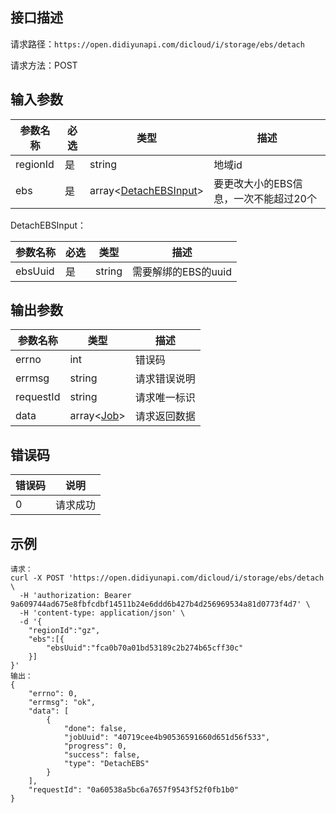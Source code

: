 ## 接口描述
请求路径：`https://open.didiyunapi.com/dicloud/i/storage/ebs/detach`

请求方法：POST

## 输入参数
|参数名称 | 必选 | 类型 | 描述|
|--------|-----|-----|-----|
| regionId | 是 | string | 地域id |
| ebs | 是 | array<[DetachEBSInput](#DetachEBSInput)> | 要更改大小的EBS信息，一次不能超过20个 |

<span id="DetachEBSInput"></span>
DetachEBSInput：

|参数名称 | 必选 | 类型 | 描述|
|--------|-----|-----|-----|
| ebsUuid     | 是 |   string  |   需要解绑的EBS的uuid          |

## 输出参数
|参数名称  | 类型 | 描述|
|--------|-----|-----|
|errno | int  |错误码 |
|errmsg|string|请求错误说明	|
|requestId |string|请求唯一标识 |
|data | array<[Job](/static/docs-content/products/通用响应结构.md#Job)>   | 请求返回数据| 


## 错误码
| 错误码 | 说明    |
|-------|---------|
| 0    | 请求成功  |

## 示例

```
请求：
curl -X POST 'https://open.didiyunapi.com/dicloud/i/storage/ebs/detach \
  -H 'authorization: Bearer 9a609744ad675e8fbfcdbf14511b24e6ddd6b427b4d256969534a81d0773f4d7' \
  -H 'content-type: application/json' \
  -d '{	
	"regionId":"gz",
	"ebs":[{
		"ebsUuid":"fca0b70a01bd53189c2b274b65cff30c"
	}]
}'
输出：
{
	"errno": 0,
	"errmsg": "ok",
	"data": [
		{
			"done": false,
			"jobUuid": "40719cee4b90536591660d651d56f533",
			"progress": 0,
			"success": false,
			"type": "DetachEBS"
		}
	],
	"requestId": "0a60538a5bc6a7657f9543f52f0fb1b0"
}
```